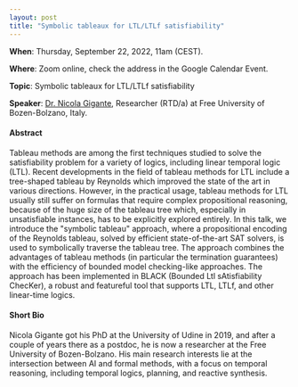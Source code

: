 ```yaml
---
layout: post 
title: "Symbolic tableaux for LTL/LTLf satisfiability"
---
```


**When**:  Thursday, September 22, 2022, 11am (CEST).

**Where**: Zoom online, check the address in the Google Calendar Event.

**Topic**: Symbolic tableaux for LTL/LTLf satisfiability

**Speaker**: [Dr. Nicola Gigante](https://www.inf.unibz.it/~gigante/), Researcher (RTD/a) at Free University of Bozen-Bolzano, Italy.

#### Abstract

Tableau methods are among the first techniques studied to solve the satisfiability problem for a variety of logics, including linear temporal logic (LTL). Recent developments in the field of tableau methods for LTL include a tree-shaped tableau by Reynolds which improved the state of the art in various directions. However, in the practical usage, tableau methods for LTL usually still suffer on formulas that require complex propositional reasoning, because of the huge size of the tableau tree which, especially in unsatisfiable instances, has to be explicitly explored entirely. In this talk, we introduce the "symbolic tableau" approach, where a propositional encoding of the Reynolds tableau, solved by efficient state-of-the-art SAT solvers, is used to symbolically traverse the tableau tree. The approach combines the advantages of tableau methods (in particular the termination guarantees) with the efficiency of bounded model checking-like approaches. The approach has been implemented in BLACK (Bounded Ltl sAtisfiability ChecKer), a robust and featureful tool that supports LTL, LTLf, and other linear-time logics.


#### Short Bio

Nicola Gigante got his PhD at the University of Udine in 2019, and after a couple of years there as a postdoc, he is now a researcher at the Free University of Bozen-Bolzano. His main research interests lie at the intersection between AI and formal methods, with a focus on temporal reasoning, including temporal logics, planning, and reactive synthesis.